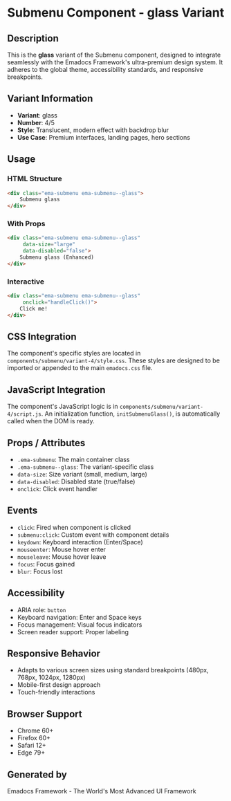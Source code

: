 # Submenu Component - glass Variant

## Description
This is the **glass** variant of the Submenu component, designed to integrate seamlessly with the Emadocs Framework's ultra-premium design system. It adheres to the global theme, accessibility standards, and responsive breakpoints.

## Variant Information
- **Variant**: glass
- **Number**: 4/5
- **Style**: Translucent, modern effect with backdrop blur
- **Use Case**: Premium interfaces, landing pages, hero sections

## Usage

### HTML Structure
```html
<div class="ema-submenu ema-submenu--glass">
    Submenu glass
</div>
```

### With Props
```html
<div class="ema-submenu ema-submenu--glass" 
     data-size="large" 
     data-disabled="false">
    Submenu glass (Enhanced)
</div>
```

### Interactive
```html
<div class="ema-submenu ema-submenu--glass" 
     onclick="handleClick()">
    Click me!
</div>
```

## CSS Integration
The component's specific styles are located in `components/submenu/variant-4/style.css`. These styles are designed to be imported or appended to the main `emadocs.css` file.

## JavaScript Integration
The component's JavaScript logic is in `components/submenu/variant-4/script.js`. An initialization function, `initSubmenuGlass()`, is automatically called when the DOM is ready.

## Props / Attributes
- `.ema-submenu`: The main container class
- `.ema-submenu--glass`: The variant-specific class
- `data-size`: Size variant (small, medium, large)
- `data-disabled`: Disabled state (true/false)
- `onclick`: Click event handler

## Events
- `click`: Fired when component is clicked
- `submenu:click`: Custom event with component details
- `keydown`: Keyboard interaction (Enter/Space)
- `mouseenter`: Mouse hover enter
- `mouseleave`: Mouse hover leave
- `focus`: Focus gained
- `blur`: Focus lost

## Accessibility
- ARIA role: `button`
- Keyboard navigation: Enter and Space keys
- Focus management: Visual focus indicators
- Screen reader support: Proper labeling

## Responsive Behavior
- Adapts to various screen sizes using standard breakpoints (480px, 768px, 1024px, 1280px)
- Mobile-first design approach
- Touch-friendly interactions

## Browser Support
- Chrome 60+
- Firefox 60+
- Safari 12+
- Edge 79+

## Generated by
Emadocs Framework - The World's Most Advanced UI Framework
